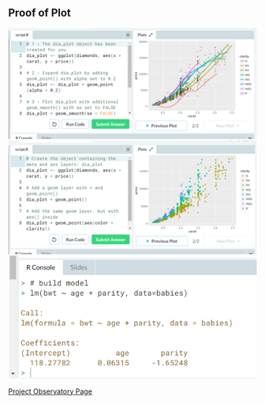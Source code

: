 ## Proof of Plot
![Diamond plot 1](plot1.PNG)
![Diamond plot 2](plot2.PNG)
![Linear model](plot3.PNG)

[Project Observatory Page](https://rcos.io/projects/multimc/multimc5/profile)
